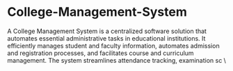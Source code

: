 # College-Management-System
A College Management System is a centralized software solution that automates essential administrative tasks in educational institutions. It efficiently manages student and faculty information, automates admission and registration processes, and facilitates course and curriculum management. The system streamlines attendance tracking, examination sc
\

